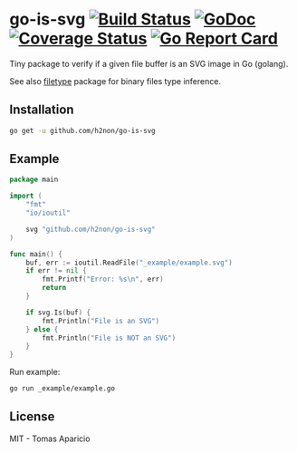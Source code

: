 # go-is-svg [![Build Status](https://travis-ci.org/h2non/go-is-svg.png)](https://travis-ci.org/h2non/go-is-svg) [![GoDoc](https://godoc.org/github.com/h2non/go-is-svg?status.svg)](https://godoc.org/github.com/h2non/go-is-svg) [![Coverage Status](https://coveralls.io/repos/github/h2non/go-is-svg/badge.svg?branch=master)](https://coveralls.io/github/h2non/go-is-svg?branch=master) [![Go Report Card](https://goreportcard.com/badge/github.com/h2non/go-is-svg)](https://goreportcard.com/report/github.com/h2non/go-is-svg)

Tiny package to verify if a given file buffer is an SVG image in Go (golang).

See also [filetype](https://github.com/h2non/filetype) package for binary files type inference.

## Installation

```bash
go get -u github.com/h2non/go-is-svg
```

## Example

```go
package main

import (
	"fmt"
	"io/ioutil"

	svg "github.com/h2non/go-is-svg"
)

func main() {
	buf, err := ioutil.ReadFile("_example/example.svg")
	if err != nil {
		fmt.Printf("Error: %s\n", err)
		return
	}

	if svg.Is(buf) {
		fmt.Println("File is an SVG")
	} else {
		fmt.Println("File is NOT an SVG")
	}
}
```

Run example:
```bash
go run _example/example.go
```

## License

MIT - Tomas Aparicio
